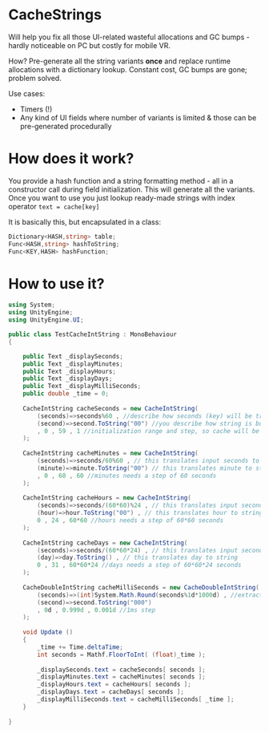 # CacheStrings
Will help you fix all those UI-related wasteful allocations and GC bumps - hardly noticeable on PC but costly for mobile VR.

How? Pre-generate all the string variants **once** and replace runtime allocations with a dictionary lookup. Constant cost, GC bumps are gone; problem solved.

Use cases:
- Timers (!)
- Any kind of UI fields where number of variants is limited & those can be pre-generated procedurally

# How does it work?
You provide a hash function and a string formatting method - all in a constructor call during field initialization. This will generate all the variants.
Once you want to use you just lookup ready-made strings with index operator `text = cache[key]`

It is basically this, but encapsulated in a class:
```C#
Dictionary<HASH,string> table;
Func<HASH,string> hashToString;
Func<KEY,HASH> hashFunction;
```
# How to use it?
```C#
using System;
using UnityEngine;
using UnityEngine.UI;

public class TestCacheIntString : MonoBehaviour
{

    public Text _displaySeconds;
    public Text _displayMinutes;
    public Text _displayHours;
    public Text _displayDays;
    public Text _displayMilliSeconds;
    public double _time = 0;
    
    CacheIntString cacheSeconds = new CacheIntString(
        (seconds)=>seconds%60 , //describe how seconds (key) will be translated to useful value (hash)
        (second)=>second.ToString("00") //you describe how string is built based on given value (hash)
        , 0 , 59 , 1 //initialization range and step, so cache will be warmed up and ready
    );
    
    CacheIntString cacheMinutes = new CacheIntString(
        (seconds)=>seconds/60%60 , // this translates input seconds to minutes
        (minute)=>minute.ToString("00") // this translates minute to string
        , 0 , 60 , 60 //minutes needs a step of 60 seconds
    );
    
    CacheIntString cacheHours = new CacheIntString(
        (seconds)=>seconds/(60*60)%24 , // this translates input seconds to hours
        (hour)=>hour.ToString("00") , // this translates hour to string
        0 , 24 , 60*60 //hours needs a step of 60*60 seconds
    );
    
    CacheIntString cacheDays = new CacheIntString(
        (seconds)=>seconds/(60*60*24) , // this translates input seconds to days
        (day)=>day.ToString() , // this translates day to string
        0 , 31 , 60*60*24 //days needs a step of 60*60*24 seconds
    );
    
    CacheDoubleIntString cacheMilliSeconds = new CacheDoubleIntString(
        (seconds)=>(int)System.Math.Round(seconds%1d*1000d) , //extract 3 decimal places
        (second)=>second.ToString("000")
        , 0d , 0.999d , 0.001d //1ms step
    );
    
    void Update ()
    {
        _time += Time.deltaTime;
        int seconds = Mathf.FloorToInt( (float)_time );
        
        _displaySeconds.text = cacheSeconds[ seconds ];
        _displayMinutes.text = cacheMinutes[ seconds ];
        _displayHours.text = cacheHours[ seconds ];
        _displayDays.text = cacheDays[ seconds ];
        _displayMilliSeconds.text = cacheMilliSeconds[ _time ];
    }
    
}
```
#
